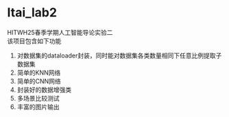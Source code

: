 # Itai_lab2
HITWH25春季学期人工智能导论实验二<br>
该项目包含如下功能<br>
<ol>
<li>对数据集的dataloader封装，同时能对数据集各类数量相同下任意比例提取子数据集</li>
<li>简单的KNN网络</li>
<li>简单的CNN网络</li>
<li>封装好的数据增强类</li>
<li>多场景比较测试</li>
<li>丰富的图片输出</li>
</ol>
